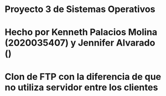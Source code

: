 # Proyecto 3 de Sistemas Operativos
# Hecho por Kenneth Palacios Molina (2020035407) y Jennifer Alvarado ()
# Clon de FTP con la diferencia de que no utiliza servidor entre los clientes
